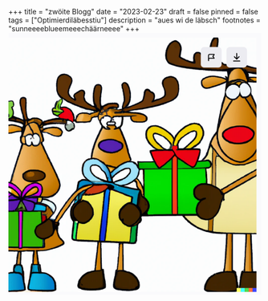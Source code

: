 +++
title = "zwöite Blogg"
date = "2023-02-23"
draft = false
pinned = false
tags = ["Optimierdiläbesstiu"]
description = "aues wi de läbsch"
footnotes = "sunneeeeblueemeeechäärneeee"
+++
![reflektiere](screenshot_20221129_151858.png "Reflektion vo sunnestrahle")